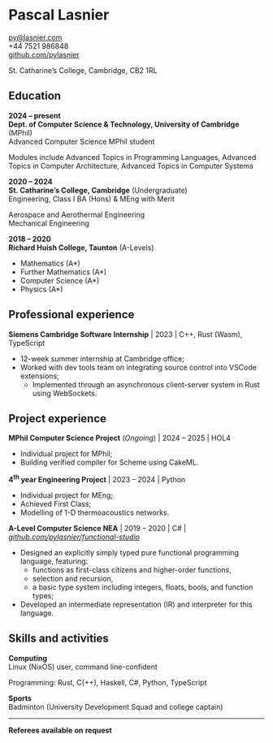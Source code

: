 # Pascal Lasnier

py@lasnier.com  
+44 7521 986848  
[github.com/pylasnier](https://github.com/pylasnier)

St. Catharine’s College, Cambridge, CB2 1RL

## Education

**2024 – present**  
**Dept. of Computer Science & Technology, University of Cambridge**
(MPhil)  
Advanced Computer Science MPhil student

Modules include Advanced Topics in Programming Languages, Advanced
Topics in Computer Architecture, Advanced Topics in Computer Systems

**2020 – 2024**  
**St. Catharine’s College, Cambridge** (Undergraduate)  
Engineering, Class I BA (Hons) & MEng with Merit

Aerospace and Aerothermal Engineering  
Mechanical Engineering

**2018 – 2020**  
**Richard Huish College, Taunton** (A-Levels)

- Mathematics (A\*)
- Further Mathematics (A\*)
- Computer Science (A\*)
- Physics (A\*)

## Professional experience

**Siemens Cambridge Software Internship** \| 2023 \| C++, Rust (Wasm),
TypeScript

- 12-week summer internship at Cambridge office;
- Worked with dev tools team on integrating source control into VSCode
  extensions;
  - Implemented through an asynchronous client-server system in Rust
    using WebSockets.

## Project experience

**MPhil Computer Science Project** (*Ongoing*) \| 2024 – 2025 \| HOL4

- Individual project for MPhil;
- Building verified compiler for Scheme using CakeML.

**4<sup>th</sup> year Engineering Project** \| 2023 – 2024 \| Python

- Individual project for MEng;
- Achieved First Class;
- Modelling of 1-D thermoacoustics networks.

**A-Level Computer Science NEA** \| 2019 – 2020 \| C# \|
[*github.com/pylasnier/functional-studio*](https://github.com/pylasnier/functional-studio)

- Designed an explicitly simply typed pure functional programming
  language, featuring:
  - functions as first-class citizens and higher-order functions,
  - selection and recursion,
  - a basic type system including integers, floats, bools, and function
    types;
- Developed an intermediate representation (IR) and interpreter for this
  language.

## Skills and activities

**Computing**  
Linux (NixOS) user, command line-confident

Programming: Rust, C(++), Haskell, C#, Python, TypeScript

**Sports**  
Badminton (University Development Squad and college captain)

------------------------------------------------------------------------

<div class="foot">

**Referees** **available** **on** **request**

</div>
